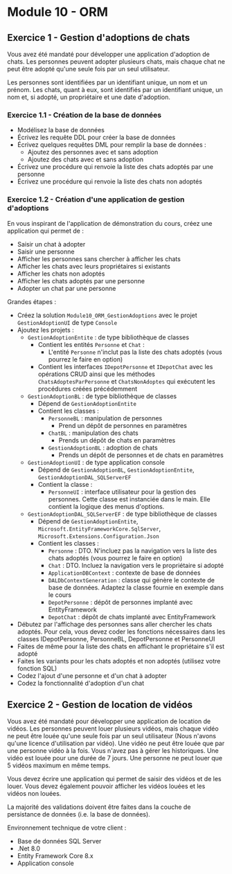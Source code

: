 # Module 10 - ORM

## Exercice 1 - Gestion d'adoptions de chats

Vous avez été mandaté pour développer une application d'adoption de chats. Les personnes peuvent adopter plusieurs chats, mais chaque chat ne peut être adopté qu'une seule fois par un seul utilisateur.

Les personnes sont identifiées par un identifiant unique, un nom et un prénom. Les chats, quant à eux, sont identifiés par un identifiant unique, un nom et, si adopté, un propriétaire et une date d'adoption.

### Exercice 1.1 - Création de la base de données

- Modélisez la base de données
- Écrivez les requête DDL pour créer la base de données
- Écrivez quelques requêtes DML pour remplir la base de données :
  - Ajoutez des personnes avec et sans adoption
  - Ajoutez des chats avec et sans adoption
- Écrivez une procédure qui renvoie la liste des chats adoptés par une personne
- Écrivez une procédure qui renvoie la liste des chats non adoptés

### Exercice 1.2 - Création d'une application de gestion d'adoptions

En vous inspirant de l'application de démonstration du cours, créez une application qui permet de :

- Saisir un chat à adopter
- Saisir une personne
- Afficher les personnes sans chercher à afficher les chats
- Afficher les chats avec leurs propriétaires si existants
- Afficher les chats non adoptés
- Afficher les chats adoptés par une personne
- Adopter un chat par une personne

Grandes étapes :

- Créez la solution `Module10_ORM_GestionAdoptions` avec le projet `GestionAdoptionUI` de type `Console`
- Ajoutez les projets :
  - `GestionAdoptionEntite` : de type bibliothèque de classes
    - Contient les entités `Personne` et `Chat` :
      - L'entité `Personne` n'inclut pas la liste des chats adoptés (vous pourrez le faire en option)
    - Contient les interfaces `IDepotPersonne` et `IDepotChat` avec les opérations CRUD ainsi que les méthodes `ChatsAdoptesParPersonne` et `ChatsNonAdoptes` qui exécutent les procédures créées précédemment
  - `GestionAdoptionBL` : de type bibliothèque de classes
    - Dépend de `GestionAdoptionEntite`
    - Contient les classes :
      - `PersonneBL` : manipulation de personnes
        - Prend un dépôt de personnes en paramètres
      - `ChatBL` : manipulation des chats
        - Prends un dépôt de chats en paramètres
      - `GestionAdoptionBL` : adoption de chats
        - Prends un dépôt de personnes et de chats en paramètres
  - `GestionAdoptionUI` : de type application console
    - Dépend de `GestionAdoptionBL`, `GestionAdoptionEntite`, `GestionAdoptionDAL_SQLServerEF`
    - Contient la classe :
      - `PersonneUI` : interface utilisateur pour la gestion des personnes. Cette classe est instanciée dans le main. Elle contient la logique des menus d'options.
  - `GestionAdoptionDAL_SQLServerEF` : de type bibliothèque de classes
    - Dépend de `GestionAdoptionEntite`, `Microsoft.EntityFrameworkCore.SqlServer`, `Microsoft.Extensions.Configuration.Json`
    - Contient les classes :
      - `Personne` : DTO. N'incluez pas la navigation vers la liste des chats adoptés (vous pourrez le faire en option)
      - `Chat` : DTO. Incluez la navigation vers le propriétaire si adopté
      - `ApplicationDBContext` : contexte de base de données
      - `DALDbContextGeneration` : classe qui génère le contexte de base de données. Adaptez la classe fournie en exemple dans le cours
      - `DepotPersonne` : dépôt de personnes implanté avec EntityFramework
      - `DepotChat` : dépôt de chats implanté avec EntityFramework
- Débutez par l'affichage des personnes sans aller chercher les chats adoptés. Pour cela, vous devez coder les fonctions nécessaires dans les classes IDepotPersonne, PersonneBL, DepotPersonne et PersonneUI
- Faites de même pour la liste des chats en affichant le propriétaire s'il est adopté
- Faites les variants pour les chats adoptés et non adoptés (utilisez votre fonction SQL)
- Codez l'ajout d'une personne et d'un chat à adopter
- Codez la fonctionnalité d'adoption d'un chat

## Exercice 2 - Gestion de location de vidéos

Vous avez été mandaté pour développer une application de location de vidéos. Les personnes peuvent louer plusieurs vidéos, mais chaque vidéo ne peut être louée qu'une seule fois par un seul utilisateur (Nous n'avons qu'une licence d'utilisation par vidéo). Une vidéo ne peut être louée que par une personne vidéo à la fois. Vous n'avez pas à gérer les historiques. Une vidéo est louée pour une durée de 7 jours. Une personne ne peut louer que 5 vidéos maximum en même temps.

Vous devez écrire une application qui permet de saisir des vidéos et de les louer. Vous devez également pouvoir afficher les vidéos louées et les vidéos non louées.

La majorité des validations doivent être faites dans la couche de persistance de données (i.e. la base de données).

Environnement technique de votre client :

- Base de données SQL Server
- .Net 8.0
- Entity Framework Core 8.x
- Application console
